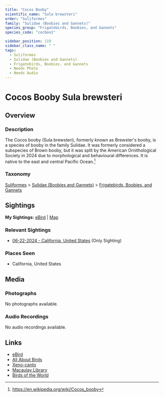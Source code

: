 ```yaml
---
title: "Cocos Booby"
scientific_name: "Sula brewsteri"
order: "Suliformes"
family: "Sulidae (Boobies and Gannets)"
species_group: "Frigatebirds, Boobies, and Gannets"
species_code: "cocboo1"

sidebar_position: 119
sidebar_class_name: " "
tags: 
  - Suliformes
  - Sulidae (Boobies and Gannets)
  - Frigatebirds, Boobies, and Gannets
  - Needs Photo
  - Needs Audio
---
```


# Cocos Booby <span className='sci_name'>Sula brewsteri</span>

## Overview

### Description
The Cocos booby (Sula brewsteri), formerly known as Brewster's booby, is a species of booby in the family Sulidae. It was formerly considered a subspecies of Brown booby, but it was split by the American Ornithological Society in 2024 due to morphological and behavioural differences. It is native to the east and central Pacific Ocean.[^1]

[^1]: https://en.wikipedia.org/wiki/Cocos_booby

### Taxonomy
[Suliformes](/tags/suliformes) > [Sulidae (Boobies and Gannets)](/tags/sulidae-boobies-and-gannets) > [Frigatebirds, Boobies, and Gannets](/tags/frigatebirds-boobies-and-gannets)


## Sightings

**My Sightings:** [eBird](https://ebird.org/lifelist?r=world&time=life&spp=cocboo1) | [Map](/map?species_code=cocboo1)

### Relevant Sightings

* [06-22-2024 - California, United States](https://ebird.org/checklist/S183306516) (Only Sighting)

### Places Seen

* California, United States



## Media
### Photographs
No photographs available.

### Audio Recordings
No audio recordings available.

## Links
* [eBird](https://ebird.org/species/cocboo1) 
* [All About Birds](https://www.allaboutbirds.org/guide/cocboo1) 
* [Xeno-canto](https://www.xeno-canto.org/species/sula-brewsteri) 
* [Macaulay Library](https://search.macaulaylibrary.org/catalog?taxonCode=cocboo1&sort=rating_rank_desc)
* [Birds of the World](https://birdsoftheworld.org/bow/species/cocboo1)
